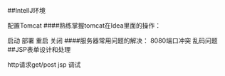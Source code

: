 ##IntellJ环境

配置Tomcat
####熟练掌握tomcat在Idea里面的操作：

启动
部署
重启
关闭 ####服务器常用问题的解决：
8080端口冲突
乱码问题
##JSP表单设计和处理

http请求get/post
jsp 调试